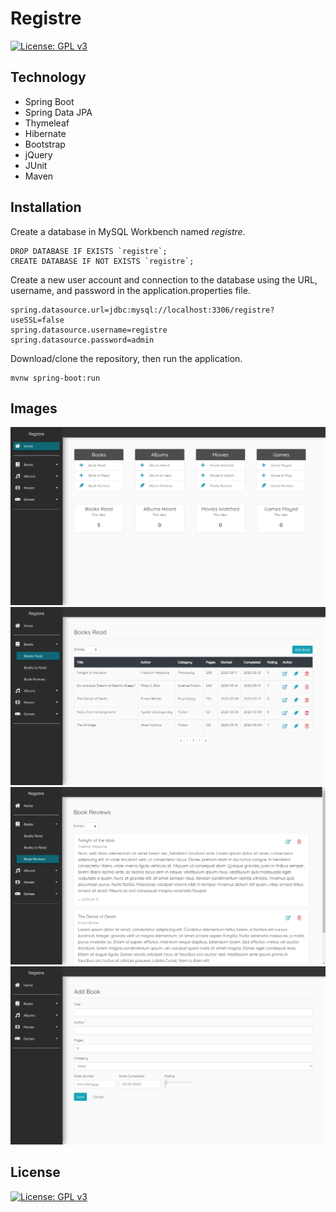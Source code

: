 # Registre
[![License: GPL v3](https://img.shields.io/badge/Spring%20Boot-2.2.2-brightgreen)](https://github.com/spring-projects/spring-boot)

## Technology
* Spring Boot
* Spring Data JPA
* Thymeleaf
* Hibernate
* Bootstrap
* jQuery
* JUnit
* Maven

## Installation
Create a database in MySQL Workbench named *registre*.

```
DROP DATABASE IF EXISTS `registre`;
CREATE DATABASE IF NOT EXISTS `registre`;
```

Create a new user account and connection to the database using the URL, username, and password in the application.properties file.

```
spring.datasource.url=jdbc:mysql://localhost:3306/registre?useSSL=false
spring.datasource.username=registre
spring.datasource.password=admin
```

Download/clone the repository, then run the application.
```
mvnw spring-boot:run
```

## Images
![Home](images/home.png)
![Completed Media Table](images/table-completed.png)
![Reviews](images/reviews.png)
![Completed Media Form](images/form-completed.png)

## License
[![License: GPL v3](https://img.shields.io/badge/license-GPL%20v3-blue.svg)](https://www.gnu.org/licenses/gpl-3.0)
